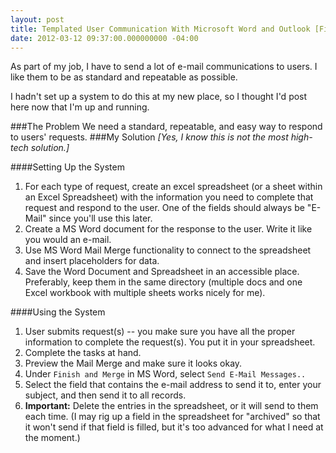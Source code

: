 ```yaml
---
layout: post
title: Templated User Communication With Microsoft Word and Outlook [Field Notes]
date: 2012-03-12 09:37:00.000000000 -04:00
---
```

As part of my job, I have to send a lot of e-mail communications to users. I like them to be as standard and repeatable as possible.

I hadn't set up a system to do this at my new place, so I thought I'd post here now that I'm up and running.

###The Problem
We need a standard, repeatable, and easy way to respond to users' requests.
###My Solution
*[Yes, I know this is not the most high-tech solution.]*

####Setting Up the System

1. For each type of request, create an excel spreadsheet (or a sheet within an Excel Spreadsheet) with the information you need to complete that request and respond to the user. One of the fields should always be "E-Mail" since you'll use this later.
1. Create a MS Word document for the response to the user. Write it like you would an e-mail.
1. Use MS Word Mail Merge functionality to connect to the spreadsheet and insert placeholders for data.
1. Save the Word Document and Spreadsheet in an accessible place. Preferably, keep them in the same directory (multiple docs and one Excel workbook with multiple sheets works nicely for me).

####Using the System
1. User submits request(s) -- you make sure you have all the proper information to complete the request(s). You put it in your spreadsheet.
1. Complete the tasks at hand.
1. Preview the Mail Merge and make sure it looks okay.
1. Under `Finish and Merge` in MS Word, select `Send E-Mail Messages..` 
1. Select the field that contains the e-mail address to send it to, enter your subject, and then send it to all records.
1. **Important:** Delete the entries in the spreadsheet, or it will send to them each time. (I may rig up a field in the spreadsheet for "archived" so that it won't send if that field is filled, but it's too advanced for what I need at the moment.)

